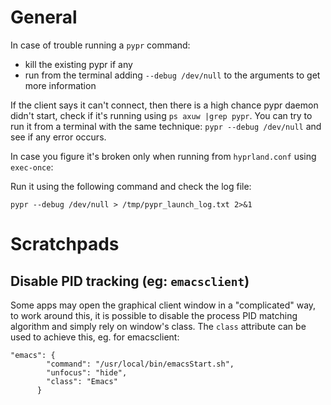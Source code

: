 # General

In case of trouble running a `pypr` command:
- kill the existing pypr if any
- run from the terminal adding `--debug /dev/null` to the arguments to get more information

If the client says it can't connect, then there is a high chance pypr daemon didn't start, check if it's running using `ps axuw |grep pypr`. You can try to run it from a terminal with the same technique: `pypr --debug /dev/null` and see if any error occurs.

In case you figure it's broken only when running from `hyprland.conf` using `exec-once`:

Run it using the following command and check the log file:

```
pypr --debug /dev/null > /tmp/pypr_launch_log.txt 2>&1
```

 
# Scratchpads

## Disable PID tracking (eg: `emacsclient`)

Some apps may open the graphical client window in a "complicated" way, to work around this, it is possible to disable the process PID matching algorithm and simply rely on window's class.
The `class` attribute can be used to achieve this, eg. for emacsclient:
```
"emacs": {
        "command": "/usr/local/bin/emacsStart.sh",
        "unfocus": "hide",
        "class": "Emacs"
      }
```